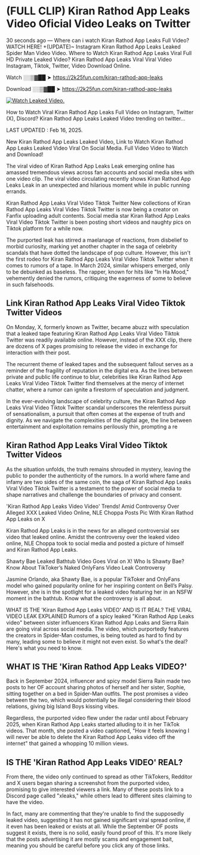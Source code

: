 # (FULL CLIP) Kiran Rathod App Leaks Video Oficial Video Leaks on Twitter

30 seconds ago — Where can i watch Kiran Rathod App Leaks Full Video? WATCH HERE! +(UPDATE)~ Instagram Kiran Rathod App Leaks Leaked Spider Man Video Video. Where to Watch Kiran Rathod App Leaks Viral Full HD Private Leaked Video? Kiran Rathod App Leaks Viral Viral Video Instagram, Tiktok, Twitter, Video Download Online.

Watch ░░▒▓██ ➤ https://2k25fun.com/kiran-rathod-app-leaks

Download ░░▒▓██ ➤ https://2k25fun.com/kiran-rathod-app-leaks

[![Watch Leaked Video.](https://miro.medium.com/v2/resize:fit:828/format:webp/1*cilzJN44JGOrTw9NJCrNHA.gif "Watch Leaked Video")](https://2k25fun.com/kiran-rathod-app-leaks)

How to Watch Viral Kiran Rathod App Leaks Full Video on Instagram, Twitter (X), Discord? Kiran Rathod App Leaks Leaked Video trending on twitter...

LAST UPDATED : Feb 16, 2025.

New Kiran Rathod App Leaks Leaked Video, Link to Watch Kiran Rathod App Leaks Leaked Video Viral On Social Media. Full Video Video to Watch and Download!

The viral video of Kiran Rathod App Leaks Leak emerging online has amassed tremendous views across fan accounts and social media sites with one video clip. The viral video circulating recently shows Kiran Rathod App Leaks Leak in an unexpected and hilarious moment while in public running errands.

Kiran Rathod App Leaks Viral Video Tiktok Twitter New collections of Kiran Rathod App Leaks Viral Video Tiktok Twitter is now being a creator on Fanfix uploading adult contents. Social media star Kiran Rathod App Leaks Viral Video Tiktok Twitter is been posting short videos and naughty pics on Tiktok platform for a while now.

The purported leak has stirred a maelanage of reactions, from disbelief to morbid curiosity, marking yet another chapter in the saga of celebrity scandals that have dotted the landscape of pop culture. However, this isn't the first rodeo for Kiran Rathod App Leaks Viral Video Tiktok Twitter when it comes to rumors of a tape. In March 2024, similar whispers emerged, only to be debunked as baseless. The rapper, known for hits like "In Ha Mood," vehemently denied the rumors, critiquing the eagerness of some to believe in such falsehoods.

## Link Kiran Rathod App Leaks Viral Video Tiktok Twitter Videos

On Monday, X, formerly known as Twitter, became abuzz with speculation that a leaked tape featuring Kiran Rathod App Leaks Viral Video Tiktok Twitter was readily available online. However, instead of the XXX clip, there are dozens of X pages promising to release the video in exchange for interaction with their post.

The recurrent theme of leaked tapes and the subsequent fallout serves as a reminder of the fragility of reputation in the digital era. As the lines between private and public life continue to blur, celebrities like Kiran Rathod App Leaks Viral Video Tiktok Twitter find themselves at the mercy of internet chatter, where a rumor can ignite a firestorm of speculation and judgment.

In the ever-evolving landscape of celebrity culture, the Kiran Rathod App Leaks Viral Video Tiktok Twitter scandal underscores the relentless pursuit of sensationalism, a pursuit that often comes at the expense of truth and dignity. As we navigate the complexities of the digital age, the line between entertainment and exploitation remains perilously thin, prompting a re

##  Kiran Rathod App Leaks Viral Video Tiktok Twitter Videos

As the situation unfolds, the truth remains shrouded in mystery, leaving the public to ponder the authenticity of the rumors. In a world where fame and infamy are two sides of the same coin, the saga of Kiran Rathod App Leaks Viral Video Tiktok Twitter is a testament to the power of social media to shape narratives and challenge the boundaries of privacy and consent.

'Kiran Rathod App Leaks Video Video' Trends! Amid Controversy Over Alleged XXX Leaked Video Online, NLE Choppa Posts Pic With Kiran Rathod App Leaks on X

Kiran Rathod App Leaks is in the news for an alleged controversial sex video that leaked online. Amidst the controversy over the leaked video online, NLE Choppa took to social media and posted a picture of himself and Kiran Rathod App Leaks.

Shawty Bae Leaked Bathtub Video Goes Viral on X! Who Is Shawty Bae? Know About TikToker’s Naked OnlyFans Video Leak Controversy

Jasmine Orlando, aka Shawty Bae, is a popular TikToker and OnlyFans model who gained popularity online for her inspiring content on Bell’s Palsy. However, she is in the spotlight for a leaked video featuring her in an NSFW moment in the bathtub. Know what the controversy is all about.

WHAT IS THE 'Kiran Rathod App Leaks VIDEO' AND IS IT REAL? THE VIRAL VIDEO LEAK EXPLAINED Rumors of a spicy leaked "Kiran Rathod App Leaks video" between sister influencers Kiran Rathod App Leaks and Sierra Rain are going viral across social media. The video, which purportedly features the creators in Spider-Man costumes, is being touted as hard to find by many, leading some to believe it might not even exist. So what's the deal? Here's what you need to know.

## WHAT IS THE 'Kiran Rathod App Leaks VIDEO?'

Back in September 2024, influencer and spicy model Sierra Rain made two posts to her OF account sharing photos of herself and her sister, Sophie, sitting together on a bed in Spider-Man outfits. The post promises a video between the two, which would potentially be illegal considering their blood relations, giving big Island Boys kissing vibes.

Regardless, the purported video flew under the radar until about February 2025, when Kiran Rathod App Leaks started alluding to it in her TikTok videos. That month, she posted a video captioned, "How it feels knowing I will never be able to delete the Kiran Rathod App Leaks video off the internet" that gained a whopping 10 million views.

## IS THE 'Kiran Rathod App Leaks VIDEO' REAL?

From there, the video only continued to spread as other TikTokers, Redditor and X users began sharing a screenshot from the purported video, promising to give interested viewers a link. Many of these posts link to a Discord page called "xleaks," while others lead to different sites claiming to have the video.

In fact, many are commenting that they're unable to find the supposedly leaked video, suggesting it has not gained significant viral spread online, if it even has been leaked or exists at all. While the September OF posts suggest it exists, there is no solid, easily found proof of this. It's more likely that the posts advertising it are mostly scams and engagement bait, meaning you should be careful before you click any of those links.